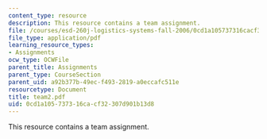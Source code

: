 ```yaml
---
content_type: resource
description: This resource contains a team assignment.
file: /courses/esd-260j-logistics-systems-fall-2006/0cd1a105737316cacf32307d901b13d8_team2.pdf
file_type: application/pdf
learning_resource_types:
- Assignments
ocw_type: OCWFile
parent_title: Assignments
parent_type: CourseSection
parent_uid: a92b377b-49ec-f493-2819-a0eccafc511e
resourcetype: Document
title: team2.pdf
uid: 0cd1a105-7373-16ca-cf32-307d901b13d8
---
```

This resource contains a team assignment.

